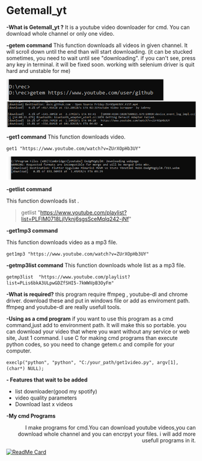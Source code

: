 # Getemall_yt
  **-What is Getemall_yt ?**
It is a youtube video downloader for  cmd. You can download whole channel or only one video.
 


**-getem command**
   This function downloads all videos in given channel. It will scroll down until the end than will start downloading. (it can be stucked sometimes, you need to wait until see "downloading". if you can't see, press any key in terminal. it will be fixed soon. working with selenium driver is quit hard and unstable for me)
   
  ![enter image description here](https://github.com/sabreys/getemall_yt/blob/master/images/cm%C4%B1.PNG?raw=true)
  ![enter image description here](https://github.com/sabreys/getemall_yt/blob/master/images/dfdf%C4%B1.PNG?raw=true)
   
**-get1 command**
         This function downloads  video.

    get1 "https://www.youtube.com/watch?v=ZUrXOpHb3UY"

![enter image description here](https://github.com/sabreys/getemall_yt/blob/master/images/get1.PNG?raw=true)


**-getlist command**

   This function downloads  list .
   

> getlist "https://www.youtube.com/playlist?list=PLFIM0718LjIVknj6sgsSceMqlq242-jNf"



**-get1mp3 command**

   This function downloads  video as a mp3 file.
     

    get1mp3 "https://www.youtube.com/watch?v=ZUrXOpHb3UY"

   **-getmp3list command**
   This function downloads  whole list  as a mp3 file.

    getmp3list  "https://www.youtube.com/playlist?list=PLis6bkA3ULpwGDZfSHI5-7kWWVpB3OyFm"

**-What is required?**
this program require  ffmpeg , youtube-dl and chrome driver. download  these and put in windows file or add as  enviroment path. ffmpeg and youtube-dl are really usefull tools.

**-Using as a cmd program**
if you want to use this program as a cmd command,just add to environment path. It will make this so portable. you can download your video that where you want without any service or web site, Just 1 command.
 I  use C for making cmd programs than execute python codes, so you need to change getem.c and compile for your computer.

    execlp("python", "python", "C:/your_path/get1video.py", argv[1], (char*) NULL);

**- Features that wait  to be added**
 

 - list downloader(good my spotify)
 - video quality parameters
 - Download last x videos
 

**-My cmd Programs**

<p align="right">
   I make programs for cmd.You can download youtube videos,you can download whole channel and you can  encrpyt your files. 
   i will add more usefull  programs in it.
</p>

 [![ReadMe Card](https://github-readme-stats.vercel.app/api/pin/?username=sabreys&repo=sabreys_cmd)](https://github.com/sabreys/sabreys_cmd)
